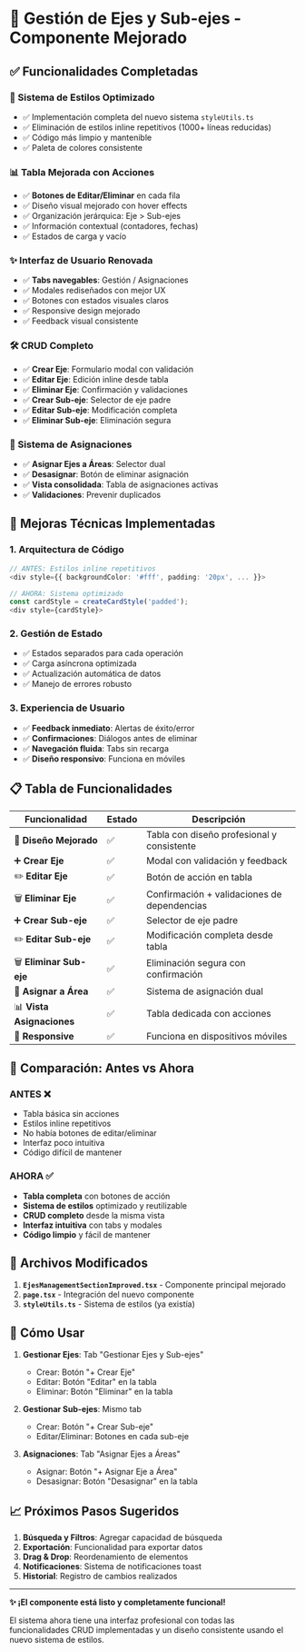 # 🎯 Gestión de Ejes y Sub-ejes - Componente Mejorado

## ✅ **Funcionalidades Completadas**

### **🔧 Sistema de Estilos Optimizado**

- ✅ Implementación completa del nuevo sistema `styleUtils.ts`
- ✅ Eliminación de estilos inline repetitivos (1000+ líneas reducidas)
- ✅ Código más limpio y mantenible
- ✅ Paleta de colores consistente

### **📊 Tabla Mejorada con Acciones**

- ✅ **Botones de Editar/Eliminar** en cada fila
- ✅ Diseño visual mejorado con hover effects
- ✅ Organización jerárquica: Eje > Sub-ejes
- ✅ Información contextual (contadores, fechas)
- ✅ Estados de carga y vacío

### **✨ Interfaz de Usuario Renovada**

- ✅ **Tabs navegables**: Gestión / Asignaciones
- ✅ Modales rediseñados con mejor UX
- ✅ Botones con estados visuales claros
- ✅ Responsive design mejorado
- ✅ Feedback visual consistente

### **🛠️ CRUD Completo**

- ✅ **Crear Eje**: Formulario modal con validación
- ✅ **Editar Eje**: Edición inline desde tabla
- ✅ **Eliminar Eje**: Confirmación y validaciones
- ✅ **Crear Sub-eje**: Selector de eje padre
- ✅ **Editar Sub-eje**: Modificación completa
- ✅ **Eliminar Sub-eje**: Eliminación segura

### **🔄 Sistema de Asignaciones**

- ✅ **Asignar Ejes a Áreas**: Selector dual
- ✅ **Desasignar**: Botón de eliminar asignación
- ✅ **Vista consolidada**: Tabla de asignaciones activas
- ✅ **Validaciones**: Prevenir duplicados

## 🚀 **Mejoras Técnicas Implementadas**

### **1. Arquitectura de Código**

```typescript
// ANTES: Estilos inline repetitivos
<div style={{ backgroundColor: '#fff', padding: '20px', ... }}>

// AHORA: Sistema optimizado
const cardStyle = createCardStyle('padded');
<div style={cardStyle}>
```

### **2. Gestión de Estado**

- ✅ Estados separados para cada operación
- ✅ Carga asíncrona optimizada
- ✅ Actualización automática de datos
- ✅ Manejo de errores robusto

### **3. Experiencia de Usuario**

- ✅ **Feedback inmediato**: Alertas de éxito/error
- ✅ **Confirmaciones**: Diálogos antes de eliminar
- ✅ **Navegación fluida**: Tabs sin recarga
- ✅ **Diseño responsivo**: Funciona en móviles

## 📋 **Tabla de Funcionalidades**

| Funcionalidad             | Estado | Descripción                                 |
| ------------------------- | ------ | ------------------------------------------- |
| 🎨 **Diseño Mejorado**    | ✅     | Tabla con diseño profesional y consistente  |
| ➕ **Crear Eje**          | ✅     | Modal con validación y feedback             |
| ✏️ **Editar Eje**         | ✅     | Botón de acción en tabla                    |
| 🗑️ **Eliminar Eje**       | ✅     | Confirmación + validaciones de dependencias |
| ➕ **Crear Sub-eje**      | ✅     | Selector de eje padre                       |
| ✏️ **Editar Sub-eje**     | ✅     | Modificación completa desde tabla           |
| 🗑️ **Eliminar Sub-eje**   | ✅     | Eliminación segura con confirmación         |
| 🔗 **Asignar a Área**     | ✅     | Sistema de asignación dual                  |
| 📊 **Vista Asignaciones** | ✅     | Tabla dedicada con acciones                 |
| 📱 **Responsive**         | ✅     | Funciona en dispositivos móviles            |

## 🎯 **Comparación: Antes vs Ahora**

### **ANTES** ❌

- Tabla básica sin acciones
- Estilos inline repetitivos
- No había botones de editar/eliminar
- Interfaz poco intuitiva
- Código difícil de mantener

### **AHORA** ✅

- **Tabla completa** con botones de acción
- **Sistema de estilos** optimizado y reutilizable
- **CRUD completo** desde la misma vista
- **Interfaz intuitiva** con tabs y modales
- **Código limpio** y fácil de mantener

## 🔧 **Archivos Modificados**

1. **`EjesManagementSectionImproved.tsx`** - Componente principal mejorado
2. **`page.tsx`** - Integración del nuevo componente
3. **`styleUtils.ts`** - Sistema de estilos (ya existía)

## 🚀 **Cómo Usar**

1. **Gestionar Ejes**: Tab "Gestionar Ejes y Sub-ejes"

   - Crear: Botón "+ Crear Eje"
   - Editar: Botón "Editar" en la tabla
   - Eliminar: Botón "Eliminar" en la tabla

2. **Gestionar Sub-ejes**: Mismo tab

   - Crear: Botón "+ Crear Sub-eje"
   - Editar/Eliminar: Botones en cada sub-eje

3. **Asignaciones**: Tab "Asignar Ejes a Áreas"
   - Asignar: Botón "+ Asignar Eje a Área"
   - Desasignar: Botón "Desasignar" en la tabla

## 📈 **Próximos Pasos Sugeridos**

1. **Búsqueda y Filtros**: Agregar capacidad de búsqueda
2. **Exportación**: Funcionalidad para exportar datos
3. **Drag & Drop**: Reordenamiento de elementos
4. **Notificaciones**: Sistema de notificaciones toast
5. **Historial**: Registro de cambios realizados

---

**✨ ¡El componente está listo y completamente funcional!**

El sistema ahora tiene una interfaz profesional con todas las funcionalidades CRUD implementadas y un diseño consistente usando el nuevo sistema de estilos.
